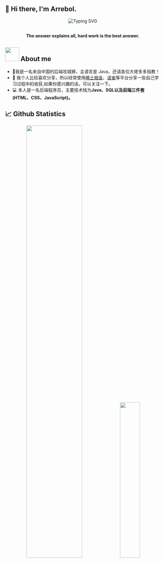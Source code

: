 ## 👋 Hi there, I'm Arrebol.


<div align="center">

  <!-- dynamic typing effect 动态打字效果 --> 
  <div align="center">
    <a >
      <img src="https://readme-typing-svg.demolab.com?font=Fira+Code&pause=1000&width=435&lines=println(%22长风破浪会有时%22);雁门看雪&center=true&size=27" alt="Typing SVG" />
    </a>
  </div>

<br/>

<p><b>The answer explains all, hard work is the best answer.</b></p>

</div>

<h2 > <img src="https://github.com/TheDudeThatCode/TheDudeThatCode/raw/master/Assets/Developer.gif" style="width: 45px; display: inline-block;" data-target="animated-image.originalImage"> About me</h2>
<div> 
  <ul>
    <li>🏦我是一名来自中国的后端攻城狮，主语言是 Java，还请各位大佬多多指教！</li>
    <li>📝 我个人比较喜欢分享，所以经常使用<a href="https://juejin.cn/user/128017175944557">稀土掘金</a>、<a href="https://www.yuque.com/zeovo-10k9s">语雀</a>等平台分享一些自己学习过程中的收获,如果你感兴趣的话，可以关注一下。</li>
    <li>💻 本人是一名后端程序员，主要技术栈为<b>Java、SQL以及前端三件套(HTML、CSS、JavaScript)。</b></li>
  </ul>
</div>


<h2 >📈 Github Statistics</h2>

<div align="center">
  <img src="https://github-readme-stats.vercel.app/api?username=homays&count_private=true&show_icons=true&hide_border=true"  width="60%" />
  <img src="https://github-readme-stats.vercel.app/api/top-langs/?username=homays&langs_count=10&exclude_repo=timerring.github.io&count_private=true&layout=compact&hide_border=true" width="36%" />
   
</div>

